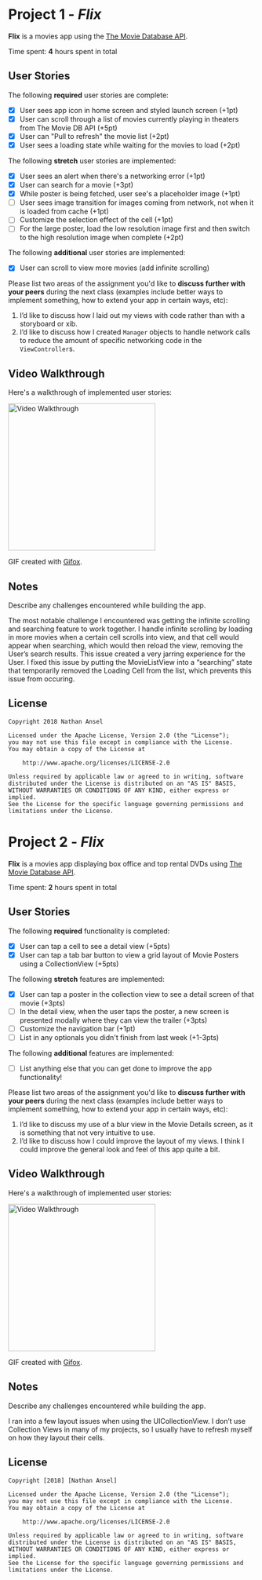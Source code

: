 # Project 1 - *Flix*

**Flix** is a movies app using the [The Movie Database API](http://docs.themoviedb.apiary.io/#).

Time spent: **4** hours spent in total

## User Stories

The following **required** user stories are complete:

- [x] User sees app icon in home screen and styled launch screen (+1pt)
- [x] User can scroll through a list of movies currently playing in theaters from The Movie DB API (+5pt)
- [x] User can "Pull to refresh" the movie list (+2pt)
- [x] User sees a loading state while waiting for the movies to load (+2pt)

The following **stretch** user stories are implemented:

- [x] User sees an alert when there's a networking error (+1pt)
- [x] User can search for a movie (+3pt)
- [x] While poster is being fetched, user see's a placeholder image (+1pt)
- [ ] User sees image transition for images coming from network, not when it is loaded from cache (+1pt)
- [ ] Customize the selection effect of the cell (+1pt)
- [ ] For the large poster, load the low resolution image first and then switch to the high resolution image when complete (+2pt)

The following **additional** user stories are implemented:

- [x] User can scroll to view more movies (add infinite scrolling)

Please list two areas of the assignment you'd like to **discuss further with your peers** during the next class (examples include better ways to implement something, how to extend your app in certain ways, etc):

1. I’d like to discuss how I laid out my views with code rather than with a storyboard or xib.
2. I’d like to discuss how I created `Manager` objects to handle network calls to reduce the amount of specific networking code in the `ViewController`s.

## Video Walkthrough

Here's a walkthrough of implemented user stories:

<img src='https://github.com/nateansel/flix/blob/master/week_1.gif' title='Video Walkthrough' width='300px' alt='Video Walkthrough'/>

GIF created with [Gifox](https://gifox.io).

## Notes

Describe any challenges encountered while building the app.

The most notable challenge I encountered was getting the infinite scrolling and searching feature to work together. I handle infinite scrolling by loading in more movies when a certain cell scrolls into view, and that cell would appear when searching, which would then reload the view, removing the User’s search results. This issue created a very jarring experience for the User. I fixed this issue by putting the MovieListView into a “searching” state that temporarily removed the Loading Cell from the list, which prevents this issue from occuring.

## License

    Copyright 2018 Nathan Ansel

    Licensed under the Apache License, Version 2.0 (the "License");
    you may not use this file except in compliance with the License.
    You may obtain a copy of the License at

        http://www.apache.org/licenses/LICENSE-2.0

    Unless required by applicable law or agreed to in writing, software
    distributed under the License is distributed on an "AS IS" BASIS,
    WITHOUT WARRANTIES OR CONDITIONS OF ANY KIND, either express or implied.
    See the License for the specific language governing permissions and
    limitations under the License.

# Project 2 - *Flix*

**Flix** is a movies app displaying box office and top rental DVDs using [The Movie Database API](http://docs.themoviedb.apiary.io/#).

Time spent: **2** hours spent in total

## User Stories

The following **required** functionality is completed:

- [x] User can tap a cell to see a detail view (+5pts)
- [x] User can tap a tab bar button to view a grid layout of Movie Posters using a CollectionView (+5pts)

The following **stretch** features are implemented:

- [x] User can tap a poster in the collection view to see a detail screen of that movie (+3pts)
- [ ] In the detail view, when the user taps the poster, a new screen is presented modally where they can view the trailer (+3pts)
- [ ] Customize the navigation bar (+1pt)
- [ ] List in any optionals you didn't finish from last week (+1-3pts)

The following **additional** features are implemented:

- [ ] List anything else that you can get done to improve the app functionality!

Please list two areas of the assignment you'd like to **discuss further with your peers** during the next class (examples include better ways to implement something, how to extend your app in certain ways, etc):

1. I’d like to discuss my use of a blur view in the Movie Details screen, as it is something that not very intuitive to use.
2. I’d like to discuss how I could improve the layout of my views. I think I could improve the general look and feel of this app quite a bit.

## Video Walkthrough

Here's a walkthrough of implemented user stories:

<img src='https://github.com/nateansel/flix/blob/master/week_2.gif' title='Video Walkthrough' width='300px' alt='Video Walkthrough'/>

GIF created with [Gifox](https://gifox.io).

## Notes

Describe any challenges encountered while building the app.

I ran into a few layout issues when using the UICollectionView. I don’t use Collection Views in many of my projects, so I usually have to refresh myself on how they layout their cells.

## License

    Copyright [2018] [Nathan Ansel]

    Licensed under the Apache License, Version 2.0 (the "License");
    you may not use this file except in compliance with the License.
    You may obtain a copy of the License at

        http://www.apache.org/licenses/LICENSE-2.0

    Unless required by applicable law or agreed to in writing, software
    distributed under the License is distributed on an "AS IS" BASIS,
    WITHOUT WARRANTIES OR CONDITIONS OF ANY KIND, either express or implied.
    See the License for the specific language governing permissions and
    limitations under the License.